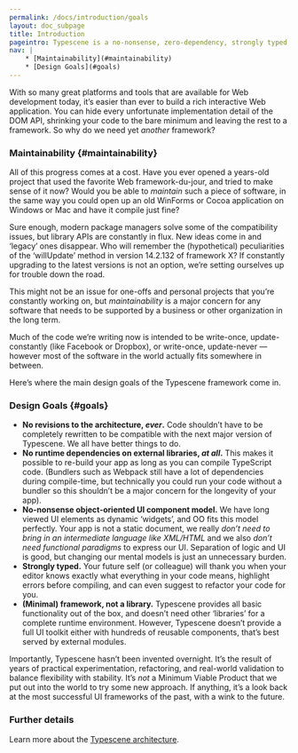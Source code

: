 ```yaml
---
permalink: /docs/introduction/goals
layout: doc_subpage
title: Introduction
pageintro: Typescene is a no-nonsense, zero-dependency, strongly typed, minimal framework that helps to build maintainable applications for the Web.
nav: |
    * [Maintainability](#maintainability)
    * [Design Goals](#goals)
---
```


With so many great platforms and tools that are available for Web development today, it’s easier than ever to build a rich interactive Web application. You can hide every unfortunate implementation detail of the DOM API, shrinking your code to the bare minimum and leaving the rest to a framework. So why do we need yet _another_ framework?

### Maintainability {#maintainability}

All of this progress comes at a cost. Have you ever opened a years-old project that used the favorite Web framework-du-jour, and tried to make sense of it now? Would you be able to _maintain_ such a piece of software, in the same way you could open up an old WinForms or Cocoa application on Windows or Mac and have it compile just fine?

Sure enough, modern package managers solve some of the compatibility issues, but library APIs are constantly in flux. New ideas come in and ‘legacy’ ones disappear. Who will remember the (hypothetical) peculiarities of the ‘willUpdate’ method in version 14.2.132 of framework X? If constantly upgrading to the latest versions is not an option, we’re setting ourselves up for trouble down the road.

This might not be an issue for one-offs and personal projects that you’re constantly working on, but _maintainability_ is a major concern for any software that needs to be supported by a business or other organization in the long term.

Much of the code we’re writing now is intended to be write-once, update-constantly (like Facebook or Dropbox), or write-once, update-never — however most of the software in the world actually fits somewhere in between.

Here’s where the main design goals of the Typescene framework come in.

### Design Goals {#goals}

* __No revisions to the architecture, *ever*.__ Code shouldn’t have to be completely rewritten to be compatible with the next major version of Typescene. We all have better things to do.
* __No runtime dependencies on external libraries, *at all*.__ This makes it possible to re-build your app as long as you can compile TypeScript code. (Bundlers such as Webpack still have a lot of dependencies during compile-time, but technically you could run your code without a bundler so this shouldn’t be a major concern for the longevity of your app).
* __No-nonsense object-oriented UI component model.__ We have long viewed UI elements as dynamic ‘widgets’, and OO fits this model perfectly. Your app is not a static document, we really _don’t need to bring in an intermediate language like XML/HTML_ and we also _don’t need functional paradigms_ to express our UI. Separation of logic and UI is good, but changing our mental models is just an unnecessary burden.
* __Strongly typed.__ Your future self (or colleague) will thank you when your editor knows exactly what everything in your code means, highlight errors before compiling, and can even suggest to refactor your code for you.
* __(Minimal) framework, not a library.__ Typescene provides all basic functionality out of the box, and doesn’t need other ‘libraries’ for a complete runtime environment. However, Typescene doesn’t provide a full UI toolkit either with hundreds of reusable components, that’s best served by external modules.

Importantly, Typescene hasn’t been invented overnight. It’s the result of years of practical experimentation, refactoring, and real-world validation to balance flexibility with stability. It’s _not_ a Minimum Viable Product that we put out into the world to try some new approach. If anything, it’s a look back at the most successful UI frameworks of the past, with a wink to the future.

### Further details

Learn more about the [Typescene architecture](/docs/introduction/overview).
